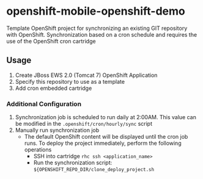 openshift-mobile-openshift-demo
=========================

Template OpenShift project for synchronizing an existing GIT repository with OpenShift. Synchronization based on a cron schedule and requires the use of the OpenShift cron cartridge

## Usage

1. Create JBoss EWS 2.0 (Tomcat 7) OpenShift Application
2. Specify this repository to use as a template
3. Add cron embedded cartridge

### Additional Configuration
1. Synchronization job is scheduled to run daily at 2:00AM. This value can be modified in the `.openshift/cron/hourly/sync` script
2. Manually run synchronization job
    * The default OpenShift content will be displayed until the cron job runs. To deploy the project immediately, perform the following operations
        * SSH into cartridge `rhc ssh <application_name>`
        * Run the synchronization script: `${OPENSHIFT_REPO_DIR/clone_deploy_project.sh`